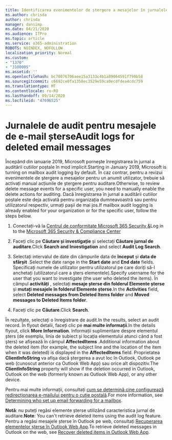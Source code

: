 ```yaml
---
title: Identificarea evenimentelor de ștergere a mesajelor în jurnalele de auditare
ms.author: chrisda
author: chrisda
manager: dansimp
ms.date: 04/21/2020
ms.audience: ITPro
ms.topic: article
ms.service: o365-administration
ROBOTS: NOINDEX, NOFOLLOW
localization_priority: Normal
ms.custom:
- "1370"
- "3100005"
ms.assetid: ''
ms.openlocfilehash: bc78076706aee15a3133c4b1a89064591f790b58
ms.sourcegitcommit: c6692ce0fa1358ec3529e59ca0ecdfdea4cdc759
ms.translationtype: MT
ms.contentlocale: ro-RO
ms.lasthandoff: 09/14/2020
ms.locfileid: "47696525"
---
```

# <a name="audit-logs-for-deleted-email-messages"></a><span data-ttu-id="e833a-102">Jurnalele de audit pentru mesajele de e-mail șterse</span><span class="sxs-lookup"><span data-stu-id="e833a-102">Audit logs for deleted email messages</span></span>

<span data-ttu-id="e833a-103">Începând din ianuarie 2019, Microsoft pornește înregistrarea în jurnal a auditării cutiilor poștale în mod implicit.</span><span class="sxs-lookup"><span data-stu-id="e833a-103">Starting in January 2019, Microsoft is turning on mailbox audit logging by default.</span></span> <span data-ttu-id="e833a-104">În caz contrar, pentru a revizui evenimentele de ștergere a mesajelor pentru un anumit utilizator, trebuie să activați manual acțiunile de ștergere pentru auditare.</span><span class="sxs-lookup"><span data-stu-id="e833a-104">Otherwise, to review delete message events for a specific user, you need to manually enable the delete actions for auditing.</span></span> <span data-ttu-id="e833a-105">Dacă înregistrarea în jurnal a auditării cutiilor poștale este deja activată pentru organizația dumneavoastră sau pentru utilizatorul respectiv, urmați pașii de mai jos.</span><span class="sxs-lookup"><span data-stu-id="e833a-105">If mailbox audit logging is already enabled for your organization or for the specific user, follow the steps below.</span></span>

1. <span data-ttu-id="e833a-106">Conectați-vă la [Centrul de conformitate Microsoft 365 Security &](https://protection.office.com/)</span><span class="sxs-lookup"><span data-stu-id="e833a-106">Log in to the [Microsoft 365 Security & Compliance Center](https://protection.office.com/)</span></span>

2. <span data-ttu-id="e833a-107">Faceți clic pe **Căutare și investigație** și selectați **Căutare jurnal de auditare**.</span><span class="sxs-lookup"><span data-stu-id="e833a-107">Click **Search and Investigation** and select **Audit Log Search**.</span></span>

3. <span data-ttu-id="e833a-108">Selectați intervalul de date din câmpurile data de **început** și **data de sfârșit** .</span><span class="sxs-lookup"><span data-stu-id="e833a-108">Select the date range in the **Start date** and **End date** fields.</span></span> <span data-ttu-id="e833a-109">Specificați numele de utilizator pentru utilizatorul pe care doriți să-l anchetați (utilizatorul care a șters elementele).</span><span class="sxs-lookup"><span data-stu-id="e833a-109">Specify username for the user that you want to investigate (the user who deleted the items).</span></span> <span data-ttu-id="e833a-110">În câmpul **activități** , selectați **mesaje șterse din folderul Elemente șterse** și **mutați mesajele în folderul Elemente șterse**.</span><span class="sxs-lookup"><span data-stu-id="e833a-110">In the **Activities** field, select **Deleted messages from Deleted Items folder** and **Moved messages to Deleted Items folder**.</span></span>

4. <span data-ttu-id="e833a-111">Faceți clic pe **Căutare**.</span><span class="sxs-lookup"><span data-stu-id="e833a-111">Click **Search**.</span></span>

<span data-ttu-id="e833a-112">În rezultate, selectați o înregistrare de audit.</span><span class="sxs-lookup"><span data-stu-id="e833a-112">In the results, select an audit record.</span></span> <span data-ttu-id="e833a-113">În flyout detalii, faceți clic pe **mai multe informații**.</span><span class="sxs-lookup"><span data-stu-id="e833a-113">In the details flyout, click **More Information**.</span></span> <span data-ttu-id="e833a-114">Informații suplimentare despre elementul șters (de exemplu, linia de subiect și locația elementului atunci când a fost șters) se afișează în câmpul **AffectedItems** .</span><span class="sxs-lookup"><span data-stu-id="e833a-114">Additional information about the deleted item (for example, the subject line and the location of the item when it was deleted) is displayed in the **AffectedItems** field.</span></span> <span data-ttu-id="e833a-115">Proprietatea **ClientInfoString** va afișa dacă ștergerea a avut loc în Outlook, Outlook pe web (cunoscut anterior ca Outlook Web App) sau orice alt dispozitiv.</span><span class="sxs-lookup"><span data-stu-id="e833a-115">The **ClientInfoString** property will show if the deletion occurred in Outlook, Outlook on the web (formerly known as Outlook Web App), or any other device.</span></span>

<span data-ttu-id="e833a-116">Pentru mai multe informații, consultați [cum se determină cine configurează redirecționarea e-mailului pentru o cutie poștală](https://docs.microsoft.com/microsoft-365/compliance/auditing-troubleshooting-scenarios#determine-if-a-user-deleted-email-items).</span><span class="sxs-lookup"><span data-stu-id="e833a-116">For more information, see [Determining who set up email forwarding for a mailbox](https://docs.microsoft.com/microsoft-365/compliance/auditing-troubleshooting-scenarios#determine-if-a-user-deleted-email-items).</span></span>

<span data-ttu-id="e833a-117">**Notă**: nu puteți regăsi elemente șterse utilizând caracteristica jurnal de auditare.</span><span class="sxs-lookup"><span data-stu-id="e833a-117">**Note**: You can't retrieve deleted items using the audit log feature.</span></span> <span data-ttu-id="e833a-118">Pentru a regăsi mesajele șterse în Outlook pe web, consultați [Recuperarea elementelor șterse în Outlook Web App](https://support.office.com/article/C3D8FC15-EEEF-4F1C-81DF-E27964B7EDD4).</span><span class="sxs-lookup"><span data-stu-id="e833a-118">To retrieve deleted messages in Outlook on the web, see [Recover deleted items in Outlook Web App](https://support.office.com/article/C3D8FC15-EEEF-4F1C-81DF-E27964B7EDD4).</span></span>
